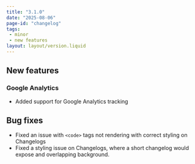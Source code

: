 ```yaml
---
title: "3.1.0"
date: "2025-08-06"
page-id: "changelog"
tags: 
 - minor
 - new features
layout: layout/version.liquid
---
```

## New features
### Google Analytics
- Added support for Google Analytics tracking

## Bug fixes
- Fixed an issue with `<code>` tags not rendering with correct styling on Changelogs
- Fixed a styling issue on Changelogs, where a short changelog would expose and overlapping background.